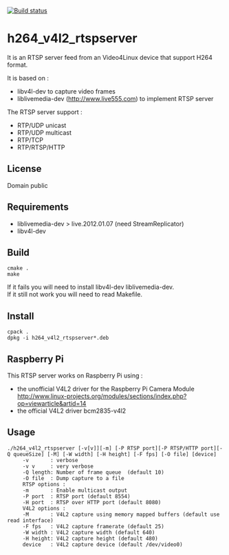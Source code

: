 [![Build status](https://travis-ci.org/mpromonet/h264_v4l2_rtspserver.png)](https://travis-ci.org/mpromonet/h264_v4l2_rtspserver)

h264_v4l2_rtspserver
====================

It is an RTSP server feed from an Video4Linux device that support H264 format.

It is based on :
- libv4l-dev to capture video frames
- liblivemedia-dev (http://www.live555.com) to implement RTSP server

The RTSP server support :
- RTP/UDP unicast
- RTP/UDP multicast
- RTP/TCP
- RTP/RTSP/HTTP

License
------------
Domain public 

Requirements
------------
 - liblivemedia-dev > live.2012.01.07 (need StreamReplicator)
 - libv4l-dev
 
Build
------- 
	cmake .
	make

If it fails you will need to install libv4l-dev liblivemedia-dev.  
If it still not work you will need to read Makefile.  

Install
--------- 
	cpack .
	dpkg -i h264_v4l2_rtspserver*.deb

Raspberry Pi
------------ 
This RTSP server works on Raspberry Pi using :
- the unofficial V4L2 driver for the Raspberry Pi Camera Module http://www.linux-projects.org/modules/sections/index.php?op=viewarticle&artid=14
- the official V4L2 driver bcm2835-v4l2

Usage
-----
	./h264_v4l2_rtspserver [-v[v]][-m] [-P RTSP port][-P RTSP/HTTP port][-Q queueSize] [-M] [-W width] [-H height] [-F fps] [-O file] [device]
		 -v       : verbose 
		 -v v     : very verbose 
		 -Q length: Number of frame queue  (default 10)
		 -O file  : Dump capture to a file
		 RTSP options :
		 -m       : Enable multicast output
		 -P port  : RTSP port (default 8554)
		 -H port  : RTSP over HTTP port (default 8080)
		 V4L2 options :
		 -M       : V4L2 capture using memory mapped buffers (default use read interface)
		 -F fps   : V4L2 capture framerate (default 25)
		 -W width : V4L2 capture width (default 640)
		 -H height: V4L2 capture height (default 480)
		 device   : V4L2 capture device (default /dev/video0)

